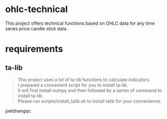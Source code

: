 # ohlc-technical
This project offers technical functions based on OHLC data for any time series price candle stick data.

# requirements
## ta-lib
> This project uses a lot of ta-lib functions to calculate indicators.  
> I prepared a convenient script for you to install ta-lib.   
> It will first install numpy and then followed by a series of command to install ta-lib.  
> Please run scripts/install_talib.sh to install talib for your convenience.


joelzhangqc